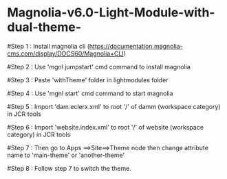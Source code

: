 # Magnolia-v6.0-Light-Module-with-dual-theme-


#Step 1 : Install magnolia cli (https://documentation.magnolia-cms.com/display/DOCS60/Magnolia+CLI)

#Step 2 : Use 'mgnl jumpstart' cmd command to install magnolia

#Step 3 : Paste 'withTheme' folder in lightmodules folder

#Step 4 : Use 'mgnl start' cmd command to start magnolia

#Step 5 : Import 'dam.eclerx.xml' to root '/' of damm (workspace category) in JCR tools

#Step 6 : Import 'website.index.xml' to root '/' of website (workspace category) in JCR tools

#Step 7 : Then go to Apps ==>Site==>Theme node then change attribute name to 'main-theme' or 'another-theme'

#Step 8 : Follow step 7 to switch the theme.
